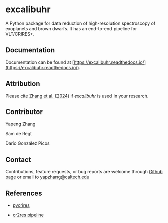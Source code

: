 # excalibuhr

A Python package for data reduction of high-resolution spectroscopy of exoplanets and brown dwarfs. It has an end-to-end pipeline for VLT/CRIRES+.

## Documentation

Documentation can be found at [https://excalibuhr.readthedocs.io/](https://excalibuhr.readthedocs.io/).

## Attribution

Please cite [Zhang et al. (2024)](https://github.com/yapenzhang/excalibuhr) if *excalibuhr* is used in your research.

## Contributor

Yapeng Zhang

Sam de Regt

Darío González Picos


## Contact

Contributions, feature requests, or bug reports are welcome through [Github page](https://github.com/yapenzhang/excalibuhr) or email to yapzhang@caltech.edu 

## References

* [pycrires](https://github.com/tomasstolker/pycrires)

* [cr2res pipeline](https://www.eso.org/sci/software/pipelines/cr2res/cr2res-pipe-recipes.html)


